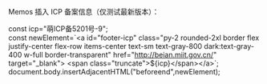 <p>Memos 插入 ICP 备案信息（仅测试最新版本）：</p><p>const icp=&quot;萌ICP备5201号-9&quot;;<br />const newElement=`&lt;a id=&quot;footer-icp&quot; class=&quot;py-2 rounded-2xl border flex justify-center flex-row items-center text-sm text-gray-800 dark:text-gray-400 w-full border-transparent&quot; href=&quot;<a href="http://beian.miit.gov.cn/" target="_blank" rel="nofollow noopener" translate="no"><span class="invisible">http://</span><span class="">beian.miit.gov.cn/</span><span class="invisible"></span></a>&quot; target=&quot;_blank&quot;&gt; &lt;span class=&quot;truncate&quot;&gt;${icp}&lt;/span&gt;&lt;/a&gt;`;<br />document.body.insertAdjacentHTML(&quot;beforeend&quot;,newElement);</p>